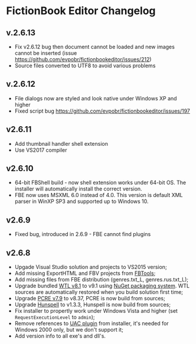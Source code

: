 # FictionBook Editor Changelog

## v.2.6.13

* Fix v2.6.12 bug then document cannot be loaded and new images cannot be 
  inserted (issue https://github.com/evpobr/fictionbookeditor/issues/212)
* Source files converted to UTF8 to avoid various problems


## v.2.6.12

* File dialogs now are styled and look native under Windows XP and higher
* Fixed script bug https://github.com/evpobr/fictionbookeditor/issues/197

## v2.6.11

* Add thumbnail handler shell extension
* Use VS2017 compiler

## v2.6.10

* 64-bit FBShell build - now shell extension works under 64-bit OS. The installer will automatically install the correct version.
* FBE now uses MSXML 6.0 instead of 4.0. This version is default XML parser in WinXP SP3 and supported up to Windows 10.

## v2.6.9

* Fixed bug, introduced in 2.6.9 - FBE cannot find plugins

## v2.6.8

* Upgade Visual Studio solution and projects to VS2015 version;
* Add missing ExportHTML and FBV projects from [FBTools](https://haali.su/pocketpc/files/FictionBook%20Tools%20v2.0%20Setup.exe);
* Add missing files from FBE distribution (genres.txt_L, genres.rus.txt_L);
* Upgrade bundled [WTL v8.1](https://sourceforge.net/projects/wtl/) to v9.1 using [NuGet packaging system](https://www.nuget.org/). WTL sources are automatically restored when you build solution first time;
* Upgrade [PCRE v7.9](http://www.pcre.org/) to v8.37, PCRE is now build from sources;
* Upgrade [Hunspell](http://hunspell.sourceforge.net/) to v1.3.3, Hunspell is now build from sources;
* Fix installer to propertly work under Windows Vista and higher (set `RequestExecutionLevel` to `admin`);
* Remove references to [UAC plugin](http://nsis.sourceforge.net/UAC_plug-in) from installer, it's needed for Windows 2000 only, but we don't support it;
* Add version info to all exe's and dll's.